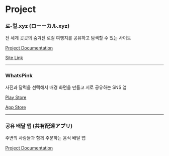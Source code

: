 # Project

### 로-컬.xyz (ローーカル.xyz)

전 세계 곳곳의 숨겨진 로컬 여행지를 공유하고 탐색할 수 있는 사이트

[Project Documentation](https://github.com/jinwuui/local-travel-map-frontend)

[Site Link](https://looocal.xyz)

---

### WhatsPink

사진과 달력을 선택해서 배경 화면을 만들고 서로 공유하는 SNS 앱

[Play Store](https://play.google.com/store/apps/details?id=com.whatspink.app)

[App Store](https://apps.apple.com/kr/app/whatspink/id1633590812)

---

### 공유 배달 앱 (共有配達アプリ)

주변의 사람들과 함께 주문하는 음식 배달 앱

[Project Documentation](https://github.com/jinwuui/share-delivery-front)
